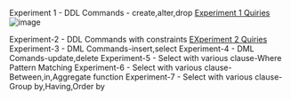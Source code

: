 Experiment 1 - DDL Commands - create,alter,drop
[Experiment 1 Quiries](https://github.com/Saikumar7153/Saikumar-DBMS/blob/main/Experiment%201)
![image](https://user-images.githubusercontent.com/114389272/192608395-81c4367b-bc58-4e47-92ec-c84791c15f70.png)

Experiment-2 - DDL Commands with constraints 
[EXperiment 2 Quiries]()
Experiment-3 - DML Commands-insert,select
Experiment-4 - DML Comands-update,delete
Experiment-5 - Select with various clause-Where Pattern Matching
Experiment-6 - Select with various clause-Between,in,Aggregate function
Experiment-7 - Select with various clause-Group by,Having,Order by
